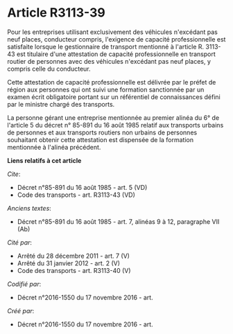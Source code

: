 # Article R3113-39

Pour les entreprises utilisant exclusivement des véhicules n'excédant pas neuf places, conducteur compris, l'exigence de
capacité professionnelle est satisfaite lorsque le gestionnaire de transport mentionné à l'article R. 3113-43 est titulaire
d'une attestation de capacité professionnelle en transport routier de personnes avec des véhicules n'excédant pas neuf
places, y compris celle du conducteur. 

Cette attestation de capacité professionnelle est délivrée par le préfet de région aux personnes qui ont suivi une formation
sanctionnée par un examen écrit obligatoire portant sur un référentiel de connaissances défini par le ministre chargé des
transports. 

La personne gérant une entreprise mentionnée au premier alinéa du 6° de l'article 5 du décret n° 85-891 du 16 août 1985
relatif aux transports urbains de personnes et aux transports routiers non urbains de personnes souhaitant obtenir cette
attestation est dispensée de la formation mentionnée à l'alinéa précédent.

**Liens relatifs à cet article**

_Cite_:

  - Décret n°85-891 du 16 août 1985 - art. 5 (VD)
  - Code des transports - art. R3113-43 (VD)

_Anciens textes_:

  - Décret n°85-891 du 16 août 1985 - art. 7, alinéas 9 à 12, paragraphe VII  (Ab)

_Cité par_:

  - Arrêté du 28 décembre 2011 - art. 7 (V)
  - Arrêté du 31 janvier 2012 - art. 2 (V)
  - Code des transports - art. R3113-40 (V)

_Codifié par_:

  - Décret n°2016-1550 du 17 novembre 2016 - art.

_Créé par_:

  - Décret n°2016-1550 du 17 novembre 2016 - art.
